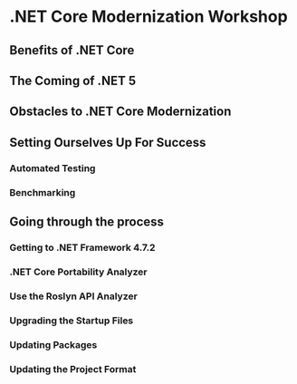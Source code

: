 # .NET Core Modernization Workshop

## Benefits of .NET Core

## The Coming of .NET 5

## Obstacles to .NET Core Modernization

## Setting Ourselves Up For Success

### Automated Testing

### Benchmarking

## Going through the process

### Getting to .NET Framework 4.7.2

### .NET Core Portability Analyzer

### Use the Roslyn API Analyzer

### Upgrading the Startup Files

### Updating Packages

### Updating the Project Format
